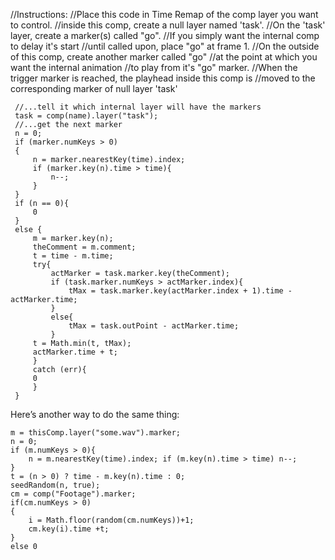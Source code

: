 //Instructions:
//Place this code in Time Remap of the comp layer you want to control.
//inside this comp, create a null layer named 'task'.
//On the 'task' layer, create a marker(s) called "go".
//If you simply want the internal comp to delay it's start 
     //until called upon, place "go" at frame 1.
//On the outside of this comp, create another marker called "go"
     //at the point at which you want the internal animation
     //to play from it's "go" marker.
//When the trigger marker is reached, the playhead inside this comp is
     //moved to the corresponding marker of null layer 'task'


```
 //...tell it which internal layer will have the markers
 task = comp(name).layer("task");
 //...get the next marker
 n = 0;
 if (marker.numKeys > 0)
 {
	 n = marker.nearestKey(time).index;
	 if (marker.key(n).time > time){
		 n--;
	 }
 }
 if (n == 0){
	 0
 }
 else {
	 m = marker.key(n);
	 theComment = m.comment;
	 t = time - m.time;
	 try{
		 actMarker = task.marker.key(theComment);
		 if (task.marker.numKeys > actMarker.index){
			 tMax = task.marker.key(actMarker.index + 1).time - actMarker.time;
		 }
		 else{
			 tMax = task.outPoint - actMarker.time;
		 }
	 t = Math.min(t, tMax);
	 actMarker.time + t;
	 }
	 catch (err){
	 0
	 }
 }
```


Here’s another way to do the same thing:

```
m = thisComp.layer("some.wav").marker; 
n = 0; 
if (m.numKeys > 0){ 
	n = m.nearestKey(time).index; if (m.key(n).time > time) n--; 
}
t = (n > 0) ? time - m.key(n).time : 0;
seedRandom(n, true);
cm = comp("Footage").marker;
if(cm.numKeys > 0)
{
	i = Math.floor(random(cm.numKeys))+1;
	cm.key(i).time +t;
}
else 0
```